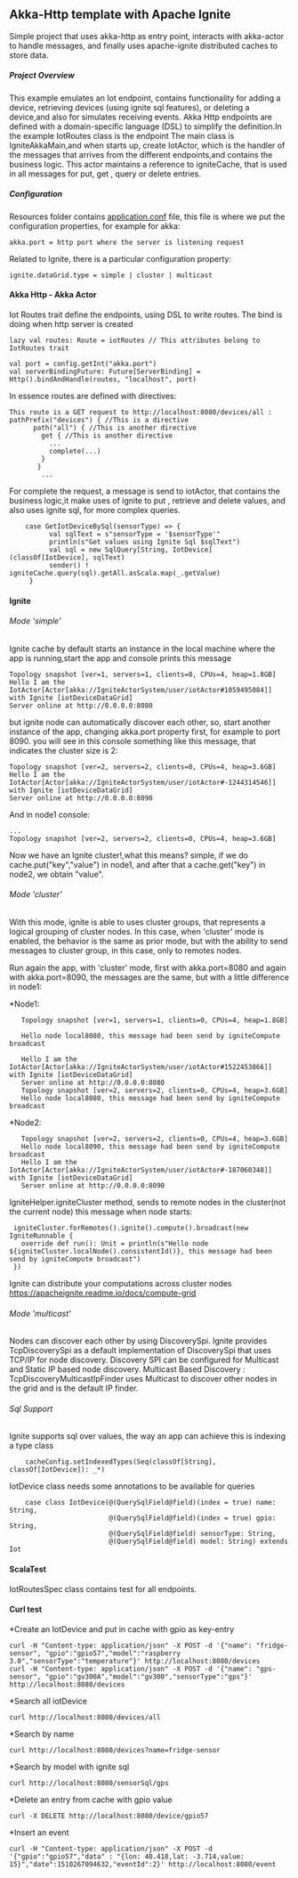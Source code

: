 ## Akka-Http template with Apache Ignite

Simple project that uses akka-http as entry point, interacts with akka-actor to handle messages, and finally uses apache-ignite distributed caches to store data.

##### Project Overview

This example emulates an Iot endpoint, contains functionality for adding a device, retrieving devices (using ignite sql features), or deleting a device,and also for simulates receiving events. 
Akka Http endpoints are defined with a domain-specific language (DSL) to simplify the definition.In the example IotRoutes class is the endpoint
The main class is IgniteAkkaMain,and when starts up, create IotActor, which is the handler of the messages that arrives from the different
endpoints,and contains the business logic. This actor maintains a reference to igniteCache, that is used in all messages for put, get , query or delete entries. 

##### Configuration
Resources folder contains <u>application.conf</u> file, this file is where we put the configuration properties, for example for akka: 
   
    akka.port = http port where the server is listening request
   
Related to Ignite, there is a particular configuration property:

    ignite.dataGrid.type = simple | cluster | multicast   

#### Akka Http - Akka Actor
Iot Routes trait define the endpoints, using DSL to write routes. The bind is doing when http server is created

   
    lazy val routes: Route = iotRoutes // This attributes belong to IotRoutes trait
    
    val port = config.getInt("akka.port")
    val serverBindingFuture: Future[ServerBinding] = Http().bindAndHandle(routes, "localhost", port) 


In essence routes are defined with directives:

    This route is a GET request to http://localhost:8080/devices/all :   
    pathPrefix("devices") { //This is a directive
          path("all") { //This is another directive
            get { //This is another directive
              ...
              complete(...) 
            }
           }
            ...
            
For complete the request, a message is send to iotActor, that contains the business logic,it make uses of ignite to put , retrieve and delete values, and also uses ignite sql, for more complex queries.


        case GetIotDeviceBySql(sensorType) => {
              val sqlText = s"sensorType = '$sensorType'"
              println(s"Get values using Ignite Sql $sqlText")
              val sql = new SqlQuery[String, IotDevice](classOf[IotDevice], sqlText)
              sender() ! igniteCache.query(sql).getAll.asScala.map(_.getValue)
         }
                         
#### Ignite
###### Mode 'simple'    

Ignite cache by default starts an instance in the local machine where the app is running,start the app and console prints this message
 
    Topology snapshot [ver=1, servers=1, clients=0, CPUs=4, heap=1.8GB]
    Hello I am the IotActor[Actor[akka://IgniteActorSystem/user/iotActor#1059495084]] with Ignite [iotDeviceDataGrid]
    Server online at http://0.0.0.0:8080
    
 but ignite node can automatically discover each other, so, start another instance of the app, changing akka.port property first, for example to port 8090. you will see in this console something like this message, that indicates the cluster size is 2: 

    Topology snapshot [ver=2, servers=2, clients=0, CPUs=4, heap=3.6GB]
    Hello I am the IotActor[Actor[akka://IgniteActorSystem/user/iotActor#-1244314546]] with Ignite [iotDeviceDataGrid]
    Server online at http://0.0.0.0:8090
    
And in node1 console:

    ...
    Topology snapshot [ver=2, servers=2, clients=0, CPUs=4, heap=3.6GB]
       
 Now we have an Ignite cluster!,what this means? simple, if we do cache.put("key","value") in node1, and after that a cache.get("key") in node2, we obtain "value".
 
###### Mode 'cluster'
With this mode, ignite is able to uses cluster groups, that represents a logical grouping of cluster nodes. In this case, when 'cluster' mode is enabled, the behavior is the same as prior mode, but with the ability to send messages to cluster group, in this case, only to remotes nodes.

Run again the app, with 'cluster' mode, first with akka.port=8080 and again with akka.port=8090, the messages are the same, but with a little difference in node1:

*Node1:    
       
       Topology snapshot [ver=1, servers=1, clients=0, CPUs=4, heap=1.8GB]
       
       Hello node local8080, this message had been send by igniteCompute broadcast
          
       Hello I am the IotActor[Actor[akka://IgniteActorSystem/user/iotActor#1522453866]] with Ignite [iotDeviceDataGrid]
       Server online at http://0.0.0.0:8080
       Topology snapshot [ver=2, servers=2, clients=0, CPUs=4, heap=3.6GB]
       Hello node local8080, this message had been send by igniteCompute broadcast  
       
*Node2:

       Topology snapshot [ver=2, servers=2, clients=0, CPUs=4, heap=3.6GB]
       Hello node local8090, this message had been send by igniteCompute broadcast
       Hello I am the IotActor[Actor[akka://IgniteActorSystem/user/iotActor#-187060348]] with Ignite [iotDeviceDataGrid]
       Server online at http://0.0.0.0:8090            
         
IgniteHelper.igniteCluster method, sends to remote nodes in the cluster(not the current node) this message when node starts:
 
     igniteCluster.forRemotes().ignite().compute().broadcast(new IgniteRunnable {
       override def run(): Unit = println(s"Hello node ${igniteCluster.localNode().consistentId()}, this message had been send by igniteCompute broadcast")
     })        

Ignite can distribute your computations across cluster nodes
 <a>https://apacheignite.readme.io/docs/compute-grid
 
 ###### Mode 'multicast'
 
 Nodes can discover each other by using DiscoverySpi. Ignite provides TcpDiscoverySpi as a default implementation of DiscoverySpi that uses TCP/IP for node discovery. Discovery SPI can be configured for Multicast and Static IP based node discovery.
 Multicast Based Discovery : TcpDiscoveryMulticastIpFinder uses Multicast to discover other nodes in the grid and is the default IP finder.

###### Sql Support

Ignite supports sql over values, the way an app can achieve this is indexing a type class
        
        cacheConfig.setIndexedTypes(Seq(classOf[String], classOf[IotDevice]): _*) 

IotDevice class needs some annotations to be available for queries

        case class IotDevice(@(QuerySqlField@field)(index = true) name: String,
                             @(QuerySqlField@field)(index = true) gpio: String,
                             @(QuerySqlField@field) sensorType: String,
                             @(QuerySqlField@field) model: String) extends Iot


#### ScalaTest

IotRoutesSpec class contains test for all endpoints.                                                          
         
#### Curl test

*Create an IotDevice and put in cache with gpio as key-entry

    curl -H "Content-type: application/json" -X POST -d '{"name": "fridge-sensor", "gpio":"gpio57","model":"raspberry 3.0","sensorType":"temperature"}' http://localhost:8080/devices
    curl -H "Content-type: application/json" -X POST -d '{"name": "gps-sensor", "gpio":"gv300A","model":"gv300","sensorType":"gps"}' http://localhost:8080/devices
    
*Search all iotDevice

    curl http://localhost:8080/devices/all
    
*Search by name

    curl http://localhost:8080/devices?name=fridge-sensor
    
*Search by model with ignite sql

    curl http://localhost:8080/sensorSql/gps
    
*Delete an entry from cache with gpio value

    curl -X DELETE http://localhost:8080/device/gpio57
    
*Insert an event

    curl -H "Content-type: application/json" -X POST -d '{"gpio":"gpio57","data" : "{lon: 40.418,lat: -3.714,value: 15}","date":1510267094632,"eventId":2}' http://localhost:8080/event

